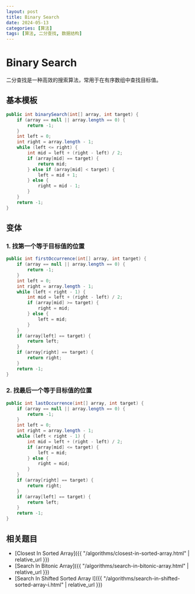 ```yaml
---
layout: post
title: Binary Search
date: 2024-05-13
categories: [算法]
tags: [算法, 二分查找, 数据结构]
---
```


# Binary Search

二分查找是一种高效的搜索算法，常用于在有序数组中查找目标值。

## 基本模板

```java
public int binarySearch(int[] array, int target) {
    if (array == null || array.length == 0) {
        return -1;
    }
    int left = 0;
    int right = array.length - 1;
    while (left <= right) {
        int mid = left + (right - left) / 2;
        if (array[mid] == target) {
            return mid;
        } else if (array[mid] < target) {
            left = mid + 1;
        } else {
            right = mid - 1;
        }
    }
    return -1;
}
```

## 变体

### 1. 找第一个等于目标值的位置

```java
public int firstOccurrence(int[] array, int target) {
    if (array == null || array.length == 0) {
        return -1;
    }
    int left = 0;
    int right = array.length - 1;
    while (left < right - 1) {
        int mid = left + (right - left) / 2;
        if (array[mid] >= target) {
            right = mid;
        } else {
            left = mid;
        }
    }
    if (array[left] == target) {
        return left;
    }
    if (array[right] == target) {
        return right;
    }
    return -1;
}
```

### 2. 找最后一个等于目标值的位置

```java
public int lastOccurrence(int[] array, int target) {
    if (array == null || array.length == 0) {
        return -1;
    }
    int left = 0;
    int right = array.length - 1;
    while (left < right - 1) {
        int mid = left + (right - left) / 2;
        if (array[mid] <= target) {
            left = mid;
        } else {
            right = mid;
        }
    }
    if (array[right] == target) {
        return right;
    }
    if (array[left] == target) {
        return left;
    }
    return -1;
}
```

## 相关题目

- [Closest In Sorted Array]({{ "/algorithms/closest-in-sorted-array.html" | relative_url }})
- [Search In Bitonic Array]({{ "/algorithms/search-in-bitonic-array.html" | relative_url }})
- [Search In Shifted Sorted Array I]({{ "/algorithms/search-in-shifted-sorted-array-i.html" | relative_url }})
